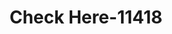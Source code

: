 ---
f_zip-code: 38769
f_state-code: MS
title: Check Here-11418
f_phone: 662-759-0119
f_city-only: Rosedale
f_address: 1302 Main Street Rosedale
f_location-unique-id: '11418'
slug: check-here-11418
updated-on: '2024-05-30T13:46:58.046Z'
created-on: '2024-05-30T13:36:59.803Z'
published-on: '2024-05-30T13:54:32.469Z'
f_city-state: cms/city/rosedale-ms.md
f_company: cms/company/check-here.md
f_state: cms/state/mississippi.md
layout: '[payday-loan].html'
tags: payday-loan
---